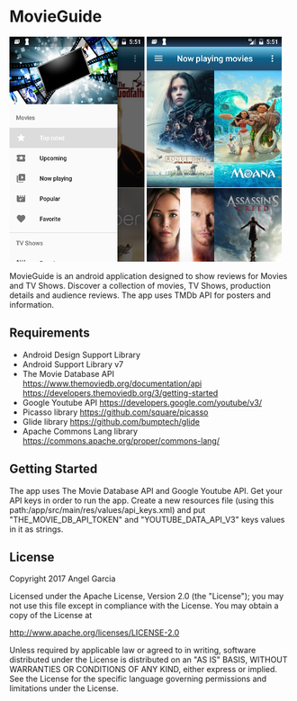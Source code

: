 # MovieGuide

![alt tag](https://github.com/an-garcia/MovieGuide/blob/master/readmeImages/Screenshot_1484265087.png)
![alt tag](https://github.com/an-garcia/MovieGuide/blob/master/readmeImages/Screenshot_1484265101.png)

MovieGuide is an android application designed to show reviews for Movies and TV Shows.
Discover a collection of movies, TV Shows, production details and audience reviews.
The app uses TMDb API for posters and information.


## Requirements
- Android Design Support Library
- Android Support Library v7
- The Movie Database API  https://www.themoviedb.org/documentation/api https://developers.themoviedb.org/3/getting-started
- Google Youtube API  https://developers.google.com/youtube/v3/
- Picasso library https://github.com/square/picasso
- Glide library https://github.com/bumptech/glide
- Apache Commons Lang library https://commons.apache.org/proper/commons-lang/

## Getting Started
The app uses The Movie Database API and Google Youtube API.
Get your API keys in order to run the app.
Create a new resources file (using this path:/app/src/main/res/values/api_keys.xml) and put "THE_MOVIE_DB_API_TOKEN" and "YOUTUBE_DATA_API_V3" keys values in it as strings.


## License

Copyright 2017 Angel Garcia

Licensed under the Apache License, Version 2.0 (the "License"); you may not use this file except in compliance with the License. You may obtain a copy of the License at

http://www.apache.org/licenses/LICENSE-2.0

Unless required by applicable law or agreed to in writing, software distributed under the License is distributed on an "AS IS" BASIS, WITHOUT WARRANTIES OR CONDITIONS OF ANY KIND, either express or implied. See the License for the specific language governing permissions and limitations under the License.


